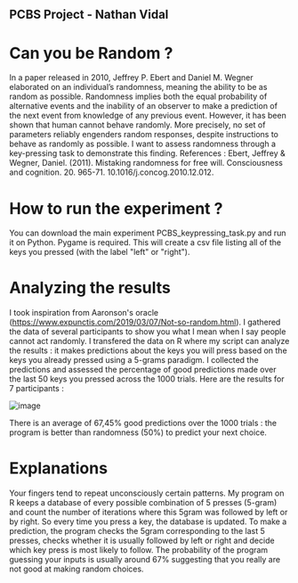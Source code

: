 ## PCBS Project - Nathan Vidal
# Can you be Random ?
In a paper released in 2010, Jeffrey P. Ebert and Daniel M. Wegner elaborated on an individual’s randomness, meaning the ability to be as random as possible. Randomness implies both the equal probability of alternative events and the inability of an observer to make a prediction of the next event from knowledge of any previous event. However, it has been shown that human cannot behave randomly. More precisely, no set of parameters reliably engenders random responses, despite instructions to behave as randomly as possible. I want to assess randomness through a key-pressing task to demonstrate this finding.
References : Ebert, Jeffrey & Wegner, Daniel. (2011). Mistaking randomness for free will. Consciousness and cognition. 20. 965-71. 10.1016/j.concog.2010.12.012. 

# How to run the experiment ?
You can download the main experiment PCBS_keypressing_task.py and run it on Python. Pygame is required. This will create a csv file listing all of the keys you pressed (with the label "left" or "right").

# Analyzing the results
I took inspiration from Aaronson's oracle (https://www.expunctis.com/2019/03/07/Not-so-random.html).
I gathered the data of several participants to show you what I mean when I say people cannot act randomly. I transfered the data on R where my script can analyze the results : it makes predictions about the keys you will press based on the keys you already pressed using a 5-grams paradigm. I collected the predictions and assessed the percentage of good predictions made over the last 50 keys you pressed across the 1000 trials. Here are the results for 7 participants :

![image](https://user-images.githubusercontent.com/81677999/117113370-a75e4f80-ad8a-11eb-9ad5-3a531b88148c.png)

There is an average of 67,45% good predictions over the 1000 trials : the program is better than randomness (50%) to predict your next choice.

# Explanations
Your fingers tend to repeat unconsciously certain patterns. My program on R keeps a database of every possible combination of 5 presses (5-gram) and count the number of iterations where this 5gram was followed by left or by right. So every time you press a key, the database is updated. To make a prediction, the program checks the 5gram corresponding to the last 5 presses, checks whether it is usually followed by left or right and decide which key press is most likely to follow. 
The probability of the program guessing your inputs is usually around 67% suggesting that you really are not good at making random choices.
